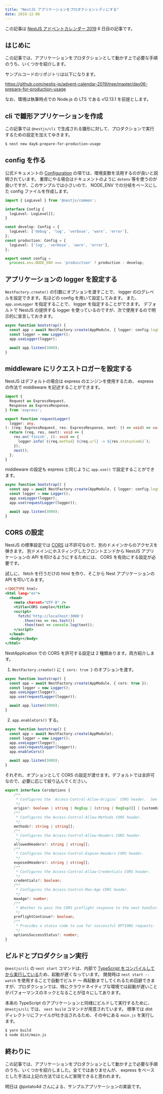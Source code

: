 ```yaml
---
title: "NestJS アプリケーションをプロダクションレディにする"
date: 2019-12-06
---
```


この記事は [NestJS アドベントカレンダー 2019](https://qiita.com/advent-calendar/2019/nestjs) 6 日目の記事です。

## はじめに

この記事では、アプリケーションをプロダクションとして動かす上で必要な手順のうち、いくつかを紹介します。

サンプルコードのリポジトリは以下になります。

https://github.com/nestjs-jp/advent-calendar-2019/tree/master/day06-prepare-for-production-usage

なお、環境は執筆時点での Node.js の LTS である v12.13.1 を前提とします。

## cli で雛形アプリケーションを作成

この記事では `@nestjs/cli` で生成される雛形に対して、プロダクションで実行するための設定を加えてゆきます。

```bash
$ nest new day6-prepare-for-production-usage
```

## config を作る

公式ドキュメントの [Configuration](https://docs.nestjs.com/techniques/configuration) の項では、環境変数を活用するのが良いと説明されています。
重厚にやる場合はドキュメントのように `dotenv` 等を使うのが良いですが、このサンプルでは小さいので、 NODE_ENV での分岐をベースにした config ファイルを作成します。

```config.ts
import { LogLevel } from '@nestjs/common';

interface Config {
  logLevel: LogLevel[];
}

const develop: Config = {
  logLevel: ['debug', 'log', 'verbose', 'warn', 'error'],
};
const production: Config = {
  logLevel: ['log', 'verbose', 'warn', 'error'],
};

export const config =
  process.env.NODE_ENV === 'produiction' ? production : develop;
```

## アプリケーションの logger を設定する

`NestFactory.create()` の引数にオプションを渡すことで、 logger のログレベルを設定できます。先ほどの config を用いて設定してみます。
また、 `app.useLogger` を指定することで、 logger を指定することができます。
デフォルトで NestJS の提供する logger を使っているのですが、次で使用するので明示的に宣言しておきます。

```typescript:main.ts
async function bootstrap() {
  const app = await NestFactory.create(AppModule, { logger: config.logLevel });
  const logger = new Logger();
  app.useLogger(logger);

  await app.listen(3000);
}
```

## middleware にリクエストロガーを設定する

NestJS はデフォルトの場合は express のエンジンを使用するため、 express の作法で middleware を記述することができます。

```typescript:request-logger.middleware.ts
import {
  Request as ExpressRequest,
  Response as ExpressResponse,
} from 'express';

export function requestLogger(
  logger: any,
): (req: ExpressRequest, res: ExpressResponse, next: () => void) => void {
  return (req, res, next): void => {
    res.on('finish', (): void => {
      logger.info(`${req.method} ${req.url} -> ${res.statusCode}`);
    });
    next();
  };
}
```

middleware の設定も express と同じように `app.use()` で設定することができます。

```typescript:main.ts
async function bootstrap() {
  const app = await NestFactory.create(AppModule, { logger: config.logLevel });
  const logger = new Logger();
  app.useLogger(logger);
  app.use(requestLogger(logger));

  await app.listen(3000);
}
```

## CORS の設定

NestJS の標準設定では [CORS](https://developer.mozilla.org/ja/docs/Web/HTTP/CORS) は不許可なので、別のドメインからのアクセスを弾きます。
別ドメインにホスティングしたフロントエンドから NestJS アプリケーションの API を叩けるようにするためには、 CORS を有効にする設定が必要です。

試しに、 fetch を行うだけの html を作り、そこから Nest アプリケーションの API を叩いてみます。

```html:public/index.html
<!DOCTYPE html>
<html lang="en">
  <head>
    <meta charset="UTF-8" />
    <title>CORS sample</title>
    <script>
      fetch('http://localhost:3000')
        .then(res => res.text())
        .then(text => console.log(text));
    </script>
  </head>
  <body></body>
</html>
```

NestApplication での CORS を許可する設定は 2 種類あります。両方紹介します。

1. `NestFactory.create()` に `{ cors: true }` のオプションを渡す。

```typescript:main.ts
async function bootstrap() {
  const app = await NestFactory.create(AppModule, { cors: true });
  const logger = new Logger();
  app.useLogger(logger);
  app.use(requestLogger(logger));

  await app.listen(3000);
}
```

2. `app.enableCors()` する。

```typescript:main.ts
async function bootstrap() {
  const app = await NestFactory.create(AppModule);
  const logger = new Logger();
  app.useLogger(logger);
  app.use(requestLogger(logger));
  app.enableCors()

  await app.listen(3000);
}
```

それぞれ、オプションとして CORS の設定が渡せます。デフォルトでは全許可なので、必要に応じて絞り込んでください。

```typescript:cors-oprions.interface.d.ts
export interface CorsOptions {
    /**
     * Configures the `Access-Control-Allow-Origins` CORS header.  See [here for more detail.](https://github.com/expressjs/cors#configuration-options)
     */
    origin?: boolean | string | RegExp | (string | RegExp)[] | CustomOrigin;
    /**
     * Configures the Access-Control-Allow-Methods CORS header.
     */
    methods?: string | string[];
    /**
     * Configures the Access-Control-Allow-Headers CORS header.
     */
    allowedHeaders?: string | string[];
    /**
     * Configures the Access-Control-Expose-Headers CORS header.
     */
    exposedHeaders?: string | string[];
    /**
     * Configures the Access-Control-Allow-Credentials CORS header.
     */
    credentials?: boolean;
    /**
     * Configures the Access-Control-Max-Age CORS header.
     */
    maxAge?: number;
    /**
     * Whether to pass the CORS preflight response to the next handler.
     */
    preflightContinue?: boolean;
    /**
     * Provides a status code to use for successful OPTIONS requests.
     */
    optionsSuccessStatus?: number;
}
```

## ビルドとプロダクション実行

`@nestjs/cli` の `nest start` コマンドは、内部で [TypeScript をコンパイルしてから実行している](
https://github.com/nestjs/nest-cli/blob/master/actions/start.action.ts#L50)ため、起動が遅くなっています。
開発時は `nest start --watch` を使用することで自動でビルド 〜 再起動までしてくれるため回避できますが、プロダクションでは、特にクラウドネイティブな環境では起動が遅いことがパフォーマンスのネックとなることが往々にしてあります。

本来の TypeScript のアプリケーションと同様にビルドして実行するために、 `@nestjs/cli` では、 `nest build` コマンドが用意されています。
標準では dist ディレクトリにファイルが吐き出されるため、その中にある `main.js` を実行します。

```bash
$ yarn build
$ node dist/main.js
```

## 終わりに

この記事では、アプリケーションをプロダクションとして動かす上で必要な手順のうち、いくつかを紹介しました。全てではありませんが、 express をベースとした手法は上記の方法でほとんど実現できると思われます。

明日は @potato4d さんによる、サンプルアプリケーションの実装です。
